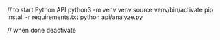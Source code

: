 // to start Python API
python3 -m venv venv
source venv/bin/activate
pip install -r requirements.txt
python api/analyze.py

// when done
deactivate